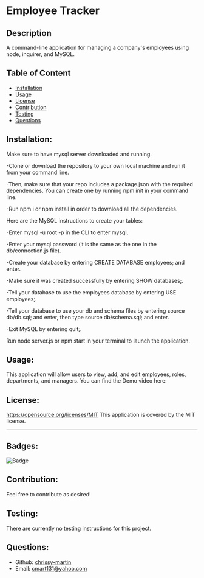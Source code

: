 # Employee Tracker
  

## Description

A command-line application for managing a company's employees using node, inquirer, and MySQL.

## Table of Content
- [Installation](#installation)
- [Usage](#usage)
- [License](#license)
- [Contribution](#contribution)
- [Testing](#testing)
- [Questions](#questions)


## Installation:

Make sure to have mysql server downloaded and running.

-Clone or download the repository to your own local machine and run it from your command line.

-Then, make sure that your repo includes a package.json with the required dependencies. You can create one by running npm init in your command line.

-Run npm i or npm install in order to download all the dependencies.

Here are the MySQL instructions to create your tables:

-Enter mysql -u root -p in the CLI to enter mysql.

-Enter your mysql password (it is the same as the one in the db/connection.js file).

-Create your database by entering CREATE DATABASE employees; and enter.

-Make sure it was created successfully by entering SHOW databases;.

-Tell your database to use the employees database by entering USE employees;.

-Tell your database to use your db and schema files by entering source db/db.sql; and enter, then type source db/schema.sql; and enter.

-Exit MySQL by entering quit;.

Run node server.js or npm start in your terminal to launch the application.

## Usage:

This application will allow users to view, add, and edit employees, roles, departments, and managers. You can find the Demo video here: 

## License:

https://opensource.org/licenses/MIT
This application is covered by the MIT license.

-----

## Badges:

![Badge](https://img.shields.io/badge/License-MIT-blue.svg)


## Contribution:

Feel free to contribute as desired!


## Testing:

There are currently no testing instructions for this project.


## Questions:

- Github: [chrissy-martin](https://github.com/chrissy-martin)
- Email: cmart131@yahoo.com 